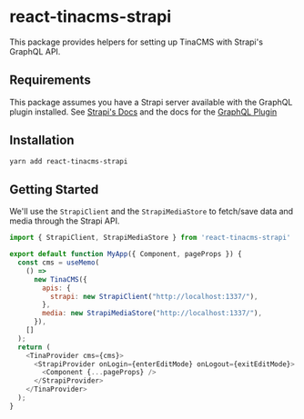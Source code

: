 # react-tinacms-strapi

This package provides helpers for setting up TinaCMS with Strapi's GraphQL API.

## Requirements

This package assumes you have a Strapi server available with the GraphQL plugin installed. See [Strapi's Docs](https://strapi.io/documentation/v3.x/getting-started/quick-start.html) and the docs for the [GraphQL Plugin](https://strapi.io/documentation/developer-docs/latest/development/plugins/graphql.html#graphql)

## Installation

```bash
yarn add react-tinacms-strapi
```

## Getting Started

We'll use the `StrapiClient` and the `StrapiMediaStore` to fetch/save data and media through the Strapi API.

```js
import { StrapiClient, StrapiMediaStore } from 'react-tinacms-strapi'

export default function MyApp({ Component, pageProps }) {
  const cms = useMemo(
    () =>
      new TinaCMS({
        apis: {
          strapi: new StrapiClient("http://localhost:1337/"),
        },
        media: new StrapiMediaStore("http://localhost:1337/"),
      }),
    []
  );
  return (
    <TinaProvider cms={cms}>
      <StrapiProvider onLogin={enterEditMode} onLogout={exitEditMode}>
        <Component {...pageProps} />
      </StrapiProvider>
    </TinaProvider>
  );
}
```
